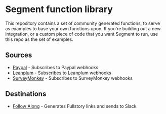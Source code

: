 
# Segment function library

This repository contains a set of community generated functions, to serve
as examples to base your own functions upon. If you're building out a new
integration, or a custom piece of code that you want Segment to run, use
this repo as the set of examples.


## Sources
- [Paypal](./sources/paypal) - Subscribes to Paypal webhooks
- [Leanplum](./sources/leanplum) - Subscribes to Leanplum webhooks
- [SurveyMonkey](./sources/surveymonkey) - Subscribes to SurveyMonkey webhooks

## Destinations

- [Follow Along](./destinations/follow-along) - Generates Fullstory links and sends to Slack
